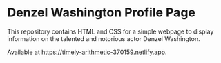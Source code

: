 # Denzel Washington Profile Page

This repository contains HTML and CSS for a simple webpage to display information on the talented and notorious actor Denzel Washington.

Available at https://timely-arithmetic-370159.netlify.app.
